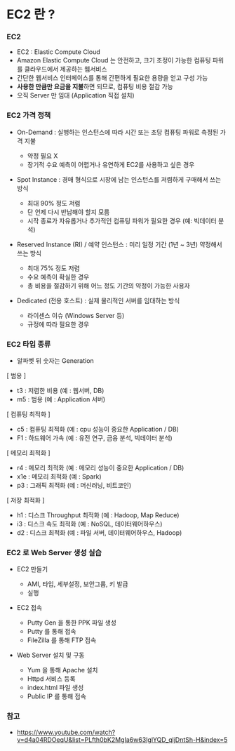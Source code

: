 # EC2 란 ?

### EC2
- EC2 : Elastic Compute Cloud
- Amazon Elastic Compute Cloud 는 안전하고, 크기 조정이 가능한 컴퓨팅 파워를 클라우드에서 제공하는 웹서비스
- 간단한 웹서비스 인터페이스를 통해 간편하게 필요한 용량을 얻고 구성 가능
- **사용한 만큼만 요금을 지불**하면 되므로, 컴퓨팅 비용 절감 가능
- 오직 Server 만 임대 (Application 직접 설치)

### EC2 가격 정책
- On-Demand : 실행하는 인스턴스에 따라 시간 또는 초당 컴퓨팅 파워로 측정된 가격 지불
    - 약정 필요 X
    - 장기적 수요 예측이 어렵거나 유연하게 EC2를 사용하고 싶은 경우

- Spot Instance : 경매 형식으로 시장에 남는 인스턴스를 저렴하게 구매해서 쓰는 방식
    - 최대 90% 정도 저렴
    - 단 언제 다시 반납해야 할지 모름
    - 시작 종료가 자유롭거나 추가적인 컴퓨팅 파워가 필요한 경우 (예: 빅데이터 분석)
    
- Reserved Instance (RI) / 예약 인스턴스 : 미리 일정 기간 (1년 ~ 3년) 약정해서 쓰는 방식
    - 최대 75% 정도 저렴
    - 수요 예측이 확실한 경우
    - 총 비용을 절감하기 위해 어느 정도 기간의 약정이 가능한 사용자
    
- Dedicated (전용 호스트) : 실제 물리적인 서버를 임대하는 방식
    - 라이센스 이슈 (Windows Server 등)
    - 규정에 따라 필요한 경우
    
### EC2 타입 종류
- 알파벳 뒤 숫자는 Generation 

[ 범용 ] 
- t3 : 저렴한 비용 (예 : 웹서버, DB)
- m5 : 범용 (예 : Application 서버)

[ 컴퓨팅 최적화 ]
- c5 : 컴퓨팅 최적화 (예 : cpu 성능이 중요한 Application / DB)
- F1 : 하드웨어 가속 (예 : 유전 연구, 금융 분석, 빅데이터 분석)

[ 메모리 최적화 ]
- r4 : 메모리 최적화 (예 : 메모리 성능이 중요한 Application / DB)
- x1e : 메모리 최적화 (예 : Spark)
- p3 : 그래픽 최적화 (예 : 머신러닝, 비트코인)

[ 저장 최적화 ]
- h1 : 디스크 Throughput 최적화 (예 : Hadoop, Map Reduce)
- i3 : 디스크 속도 최적화 (예 : NoSQL, 데이터웨어하우스)
- d2 : 디스크 최적화 (예 : 파일 서버, 데이터웨어하우스, Hadoop)

### EC2 로 Web Server 생성 실습
- EC2 만들기 
    - AMI, 타입, 세부설정, 보안그룹, 키 발급
    - 실행

- EC2 접속
    - Putty Gen 을 통한 PPK 파일 생성
    - Putty 를 통해 접속
    - FileZilla 를 통해 FTP 접속
    
- Web Server 설치 및 구동
    - Yum 을 통해 Apache 설치
    - Httpd 서비스 등록 
    - index.html 파일 생성
    - Public IP 를 통해 접속 


### 참고
- https://www.youtube.com/watch?v=d4a04RDOeqU&list=PLfth0bK2MgIa6w63IglYQD_qljDntSh-H&index=5

     